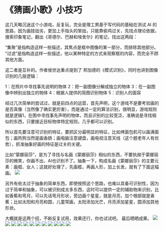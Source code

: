 # 《猜画小歌》小技巧


这几天略沉迷这个小游戏，反复玩，完全是理工男基于写代码的基础在测试 AI 的思路，因为画技拙劣，更加上手指头的笨拙，只能靠偷鸡过关，先找点理论依据，搜索印象笔记，翻出《哥德尔、巴赫和埃舍尔》的笔记，找出这两段：

“集聚”是指构造这样一些描述，其焦点是框中图像的某一部分，而排除其他部分。
“过滤”是指构造这样一些描述，他以某种特定的方式来观察框的内容，而完全不顾其他方面。

这二者是互补的。作者侯世达重点提到了 邦加德的《模式识别》，同时也讲到图像识别的几层逻辑：

1：在照片中寻找事先说明的物体
2：把一副图像分解成独立的物体
3：在一副图像中辨别出独立的物体
4：根据人提供的简图识别物体
5：识别人的面容

经过几次简单的尝试过，就是前四点的运营，首先声明，这个游戏不是要考验画的是否真像（当然像了确实更厉害），而是通过一定的算法识别，很明显，游戏规则就是逻辑1，在图中寻找事先声明的物体，而且识别的比较宽泛，准确说是寻找相似的东西，只要接近目标物体特定规则，几乎都可以识别。

所以首先要注意可识别的特征，要抓区分最明显的特征，比如烤面包机可以画满面包；画热狗当然是画香肠；画电脑注意键盘，画电视注意天线（这个题老年人有优势），抓准抽象好画的特征是过关的关键。

比如“蒙娜丽莎”，是为了寻找与名画《蒙娜丽莎》相似的东西，不要执拗于蒙娜丽莎的微笑，你画不出，AI也识别不了。抽象一下，构成名画《蒙娜丽莎》的主要元素：画框、女人；这就好处理了，先画框，再画人形，加上长发，就有了下面这幅画。
![](./ai-guess/unknown_filename.png "")

另外有些太过于抽象的简单东西，即使按照这个思路，也难以具备可识别性，因为过于简单和抽象，可以被识别成太多东西，这时可以提供一定的辅助物来识别，比如香蕉和弯月，可以先话弯月形状，旁边画个星星，就是月亮，加个根部就是香蕉；比如太阳和月亮和圆，儿童常画，太阳添加光芒，月亮添加星星，圆添加其他形状。

大概就是这两个招，不断反复试用，效果还行，你也试试吧。
最后晒晒成果。
![](./ai-guess/unknown_filename.1.png "")
![](./ai-guess/unknown_filename.2.png "")
![](./ai-guess/unknown_filename.3.png "")
![](./ai-guess/unknown_filename.4.png "")
![](./ai-guess/unknown_filename.7.png "")
![](./ai-guess/unknown_filename.8.png "")
![](./ai-guess/unknown_filename.9.png "")
![](./ai-guess/unknown_filename.10.png "")
![](./ai-guess/unknown_filename.11.png "")
![](./ai-guess/unknown_filename.5.png "")
![](./ai-guess/unknown_filename.6.png "")
![](./ai-guess/unknown_filename.12.png "")

